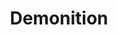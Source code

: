---
title: Demonition
developer: Ezelia
image: Demonition.jpg
link: http://ezelia.com/en/
android: https://play.google.com/store/apps/details?id=com.ezelia.demonition
---